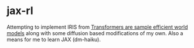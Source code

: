 # jax-rl

Attempting to implement IRIS from [Transformers are sample efficient world models](https://arxiv.org/abs/2209.00588) along with some diffusion based modifications of my own. 
Also a means for me to learn JAX (dm-haiku).
